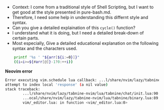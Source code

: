 

- Context: I come from a traditional style of Shell Scripting, but I want to get good at the style presented in pure-bash.md.
- Therefore, I need some help in understanding this differnt style and syntax.
- Can you give a detailed explaination of this `cycle()` function?
- I understand what it is doing, but I need a detailed break-down of certain parts.
- Most especially, Give a detailed educational explanation on the following syntax and the characters used.
```bash
    printf '%s ' "${arr[${i:=0}]}"
    ((i=i>=${#arr[@]}-1?0:++i))
```


**Neovim error**
```bash
Error executing vim.schedule lua callback: ...l/share/nvim/lazy/tabnine-nvim/lua/tabnine/chat/init.lua:90:
attempt to index local 'response' (a nil value)
stack traceback:
        ...l/share/nvim/lazy/tabnine-nvim/lua/tabnine/chat/init.lua:90: in function 'callback'
        ...ocal/share/nvim/lazy/tabnine-nvim/lua/tabnine/binary.lua:89: in function ''
        vim/_editor.lua: in function <vim/_editor.lua:0>

```
